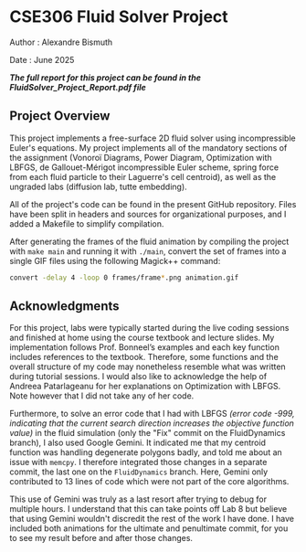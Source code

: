 # CSE306 Fluid Solver Project

Author : Alexandre Bismuth

Date : June 2025

***The full report for this project can be found in the FluidSolver_Project_Report.pdf file***

## Project Overview

This project implements a free-surface 2D fluid solver using incompressible Euler's equations. My project implements all of the mandatory sections of the assignment (Vonoroï Diagrams, Power Diagram, Optimization with LBFGS, de Gallouet-Mérigot incompressible Euler scheme, spring force from each fluid particle to their Laguerre's cell centroid), as well as the ungraded labs (diffusion lab, tutte embedding).

All of the project's code can be found in the present GitHub repository. Files have been split in headers and sources for organizational purposes, and I added a Makefile to simplify compilation.

After generating the frames of the fluid animation by compiling the project with `make main` and running it with `./main`, convert the set of frames into a single GIF files using the following Magick++ command:

```sh
convert -delay 4 -loop 0 frames/frame*.png animation.gif
```

## Acknowledgments

For this project, labs were typically started during the live coding sessions and finished at home using the course textbook and lecture slides. My implementation follows Prof. Bonneel’s examples and each key function includes references to the textbook. Therefore, some functions and the overall structure of my code may nonetheless resemble what was written during tutorial sessions. I would also like to acknowledge the help of Andreea Patarlageanu for her explanations on Optimization with LBFGS. Note however that I did not take any of her code.

Furthermore, to solve an error code that I had with LBFGS *(error code -999, indicating that the current search direction increases the objective function value)* in the fluid simulation (only the "Fix" commit on the FluidDynamics branch), I also used Google Gemini. It indicated me that my centroid function was handling degenerate polygons badly, and told me about an issue with `memcpy`. I therefore integrated those changes in a separate commit, the last one on the `FluidDynamics` branch. Here, Gemini only contributed to 13 lines of code which were not part of the core algorithms.

This use of Gemini was truly as a last resort after trying to debug for multiple hours. I understand that this can take points off Lab 8 but believe that using Gemini wouldn't discredit the rest of the work I have done. I have included both animations for the ultimate and penultimate commit, for you to see my result before and after those changes.
